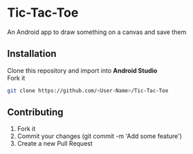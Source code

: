 # Tic-Tac-Toe
An Android app to draw something on a canvas and save them

## Installation
Clone this repository and import into **Android Studio** <br>
Fork it
```bash
git clone https://github.com/<User-Name>/Tic-Tac-Toe
```

## Contributing
1. Fork it
2. Commit your changes (git commit -m 'Add some feature')
3. Create a new Pull Request
